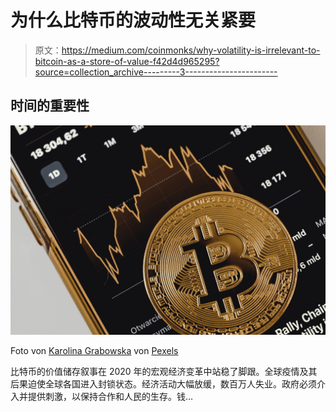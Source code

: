 # 为什么比特币的波动性无关紧要

> 原文：<https://medium.com/coinmonks/why-volatility-is-irrelevant-to-bitcoin-as-a-store-of-value-f42d4d965295?source=collection_archive---------3----------------------->

## 时间的重要性

![](img/e0f6764883c6a5b5ad166c7f4f8c9169.png)

Foto von [Karolina Grabowska](https://www.pexels.com/de-de/@karolina-grabowska?utm_content=attributionCopyText&utm_medium=referral&utm_source=pexels) von [Pexels](https://www.pexels.com/de-de/foto/schild-technologie-display-zeit-5980866/?utm_content=attributionCopyText&utm_medium=referral&utm_source=pexels)

比特币的价值储存叙事在 2020 年的宏观经济变革中站稳了脚跟。全球疫情及其后果迫使全球各国进入封锁状态。经济活动大幅放缓，数百万人失业。政府必须介入并提供刺激，以保持合作和人民的生存。钱…